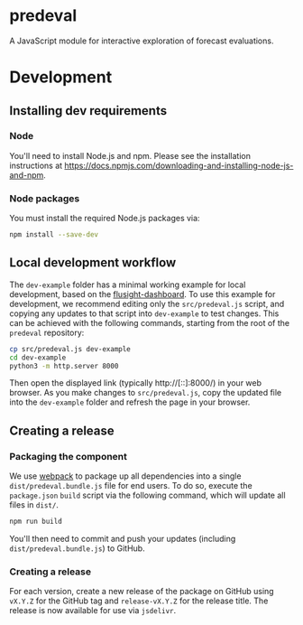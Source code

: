 # predeval
A JavaScript module for interactive exploration of forecast evaluations.

# Development

## Installing dev requirements

### Node

You'll need to install Node.js and npm. Please see the installation instructions at https://docs.npmjs.com/downloading-and-installing-node-js-and-npm.

### Node packages

You must install the required Node.js packages via:

```bash
npm install --save-dev
```

## Local development workflow

The `dev-example` folder has a minimal working example for local development, based on the [flusight-dashboard](https://github.com/reichlab/flusight-dashboard). To use this example for development, we recommend editing only the `src/predeval.js` script, and copying any updates to that script into `dev-example` to test changes. This can be achieved with the following commands, starting from the root of the `predeval` repository:

```bash
cp src/predeval.js dev-example
cd dev-example
python3 -m http.server 8000
```

Then open the displayed link (typically http://[::]:8000/) in your web browser.  As you make changes to `src/predeval.js`, copy the updated file into the `dev-example` folder and refresh the page in your browser.

## Creating a release

### Packaging the component

We use [webpack](https://webpack.js.org/) to package up all dependencies into a single `dist/predeval.bundle.js` file for end users. To do so, execute the `package.json` `build` script via the following command, which will update all files in `dist/`.

```bash
npm run build
```

You'll then need to commit and push your updates (including `dist/predeval.bundle.js`) to GitHub.

### Creating a release

For each version, create a new release of the package on GitHub using `vX.Y.Z` for the GitHub tag and `release-vX.Y.Z` for the release title.  The release is now available for use via `jsdelivr`.
